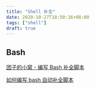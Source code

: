 ```yaml
---
title: "Shell 补全"
date: 2020-10-27T18:50:16+08:00
tags: ["shell"]
draft: true
---
```


## Bash

[团子的小窝 - 编写 Bash 补全脚本](https://kodango.com/bash-competion-programming)

[如何编写 bash 自动补全脚本](https://www.infoq.cn/article/bash-programmable-completion-tutorial)
